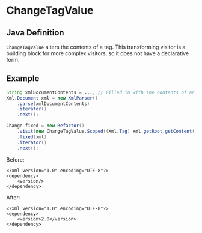 # ChangeTagValue

## Java Definition

`ChangeTagValue` alters the contents of a tag. This transforming visitor is a building block for more complex visitors, so it does not have a declarative form.

## Example

```java
String xmlDocumentContents = ...; // Filled in with the contents of an xml document
Xml.Document xml = new XmlParser()
    .parse(xmlDocumentContents)
    .iterator()
    .next();

Change fixed = new Refactor()
    .visit(new ChangeTagValue.Scoped((Xml.Tag) xml.getRoot.getContent().get(0), "2.0"))
    .fixed(xml)
    .iterator()
    .next();
```

Before:

```markup
<?xml version="1.0" encoding="UTF-8"?>
<dependency>
    <version/>
</dependency>
```

After:

```markup
<?xml version="1.0" encoding="UTF-8"?>
<dependency>
    <version>2.0</version>
</dependency>
```


